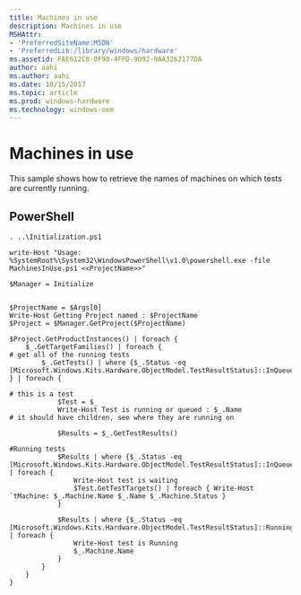 ```yaml
---
title: Machines in use
description: Machines in use
MSHAttr:
- 'PreferredSiteName:MSDN'
- 'PreferredLib:/library/windows/hardware'
ms.assetid: FAE612C8-0F90-4FFD-9092-9AA3262177DA
author: aahi
ms.author: aahi
ms.date: 10/15/2017
ms.topic: article
ms.prod: windows-hardware
ms.technology: windows-oem
---
```


# Machines in use


This sample shows how to retrieve the names of machines on which tests are currently running.

## <span id="PowerShell"></span><span id="powershell"></span><span id="POWERSHELL"></span>**PowerShell**


``` syntax
. ..\Initialization.ps1

write-Host "Usage: %SystemRoot%\System32\WindowsPowerShell\v1.0\powershell.exe -file MachinesInUse.ps1 <<ProjectName>>"

$Manager = Initialize


$ProjectName = $Args[0]
Write-Host Getting Project named : $ProjectName
$Project = $Manager.GetProject($ProjectName)

$Project.GetProductInstances() | foreach {    
    $_.GetTargetFamilies() | foreach {
# get all of the running tests
        $_.GetTests() | where {$_.Status -eq [Microsoft.Windows.Kits.Hardware.ObjectModel.TestResultStatus]::InQueue } | foreach {
            
# this is a test
            $Test = $_
            Write-Host Test is running or queued : $_.Name
# it should have children, see where they are running on
            
            $Results = $_.GetTestResults()
            
#Running tests
            $Results | where {$_.Status -eq [Microsoft.Windows.Kits.Hardware.ObjectModel.TestResultStatus]::InQueue} | foreach {
                Write-Host test is waiting
                $Test.GetTestTargets() | foreach { Write-Host `tMachine: $_.Machine.Name $_.Name $_.Machine.Status }
            }
        
            $Results | where {$_.Status -eq [Microsoft.Windows.Kits.Hardware.ObjectModel.TestResultStatus]::Running} | foreach {
                Write-Host test is Running
                $_.Machine.Name
            }
        }       
    }
}
```

 

 






